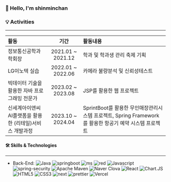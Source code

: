 ### 👋 Hello, I'm shinminchan


### 💡 Activities
- - -
|활동|기간|활동내용|
|:------|:-----------:|:----------|
|정보통신공학과 학회장|2021.01 ~ 2021.12|학과 및 학과생 관리 축제 기획|
|LG이노텍 실습|2022.01 ~ 2022.06|카메라 불량분석 및 신뢰성테스트|
|빅데이터 기술을 활용한 자바 프로그래밍 전문가|2023.02 ~ 2023.08|JSP를 활용한 웹 프로젝트|
|신세계아이앤씨 AI플랫폼을 활용한 (리테일)서비스 개발과정|2023.10 ~ 2024.04|SprintBoot를 활용한 무인매장관리시스템 프로젝트, Spring Framework를 활용한 항공기 예약 시스템 프로젝트|





#### 🛠️ Skills & Technologies
- - -

* Back-End: 
![Java](https://img.shields.io/badge/java-%23ED8B00.svg?style=for-the-badge&logo=openjdk&logoColor=white)
![springboot](https://img.shields.io/badge/Spring-6DB33F?style=for-the-badge&logo=spring&logoColor=white)
![ms](https://img.shields.io/badge/MySQL-005C84?style=for-the-badge&logo=mysql&logoColor=white)
![red](https://img.shields.io/badge/redis-%23DD0031.svg?&style=for-the-badge&logo=redis&logoColor=white)
![Javascript](https://img.shields.io/badge/javascript-F7DF1E?style=for-the-badge&logo=javascript&logoColor=black)
![spring-security](https://img.shields.io/badge/Spring_Security-6DB33F?style=for-the-badge&logo=Spring-Security&logoColor=white)
![Apache Maven](https://img.shields.io/badge/Apache%20Maven-C71A36?style=for-the-badge&logo=Apache%20Maven&logoColor=white)
![Naver Clova](https://img.shields.io/badge/NAVER_CLOVA-%46E3B7.svg?style=for-the-badge&logoColor=white)
![React](https://img.shields.io/badge/react-61DAFB?style=for-the-badge&logo=react&logoColor=black)
![Chart.JS](https://img.shields.io/badge/chart.js-FF6384?style=for-the-badge&logo=chartdotjs&logoColor=white)
![HTML5](https://img.shields.io/badge/HTML5-E34F26?style=for-the-badge&logo=html5&logoColor=white)
![CSS3](https://img.shields.io/badge/CSS3-1572B6?style=for-the-badge&logo=css3&logoColor=white)
![next](https://img.shields.io/badge/Next.js-000?logo=nextdotjs&logoColor=fff&style=for-the-badge)
![prettier](https://img.shields.io/badge/prettier-1A2C34?style=for-the-badge&logo=prettier&logoColor=F7BA3E)
![Vercel](https://img.shields.io/badge/vercel-%23000000.svg?style=for-the-badge&logo=vercel&logoColor=white)

